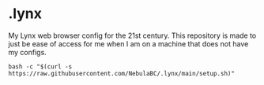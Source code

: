 # .lynx
My Lynx web browser config for the 21st century. This repository is made to just be ease of access for me when I am on a machine that does not have my configs.

`bash -c "$(curl -s https://raw.githubusercontent.com/NebulaBC/.lynx/main/setup.sh)"`
